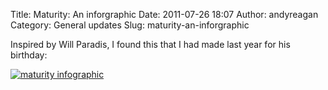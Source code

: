 Title: Maturity: An inforgraphic
Date: 2011-07-26 18:07
Author: andyreagan
Category: General updates
Slug: maturity-an-inforgraphic

Inspired by Will Paradis, I found this that I had made last year for his
birthday:

[![](http://andyreagan.com/wp-content/uploads/2011/07/will-300x200.png "maturity infographic")](http://andyreagan.com/wp-content/uploads/2011/07/will.png)
